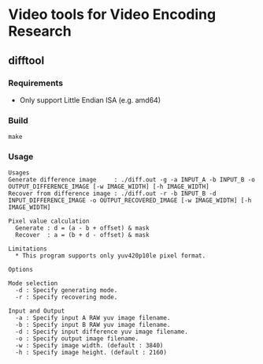 # Video tools for Video Encoding Research

## difftool

### Requirements

* Only support Little Endian ISA (e.g. amd64)

### Build

```
make
```

### Usage

```
Usages
Generate difference image     : ./diff.out -g -a INPUT_A -b INPUT_B -o OUTPUT_DIFFERENCE_IMAGE [-w IMAGE_WIDTH] [-h IMAGE_WIDTH]
Recover from difference image : ./diff.out -r -b INPUT_B -d INPUT_DIFFERENCE_IMAGE -o OUTPUT_RECOVERED_IMAGE [-w IMAGE_WIDTH] [-h IMAGE_WIDTH]

Pixel value calculation
  Generate : d = (a - b + offset) & mask
  Recover  : a = (b + d - offset) & mask

Limitations
  * This program supports only yuv420p10le pixel format.

Options

Mode selection
  -d : Specify generating mode.
  -r : Specify recovering mode.

Input and Output
  -a : Specify input A RAW yuv image filename.
  -b : Specify input B RAW yuv image filename.
  -d : Specify input difference yuv image filename.
  -o : Specify output image filename.
  -w : Specify image width. (default : 3840)
  -h : Specify image height. (default : 2160)
```
